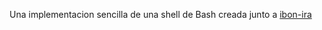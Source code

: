 Una implementacion sencilla de una shell de Bash creada junto a [ibon-ira ]([ibon-ira](https://github.com/ibon-ira))

